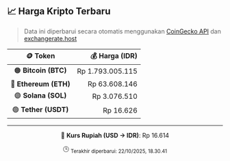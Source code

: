 

<!-- HARGA_KRIPTO -->
## 📈 Harga Kripto Terbaru

> Data ini diperbarui secara otomatis menggunakan [CoinGecko API](https://www.coingecko.com/) dan [exchangerate.host](https://exchangerate.host/)

<div align="center">

| 🪙 Token | 💰 Harga (IDR) |
|:------:|---------------:|
| 🟠 **Bitcoin (BTC)**   | Rp 1.793.005.115 |
| 🔵 **Ethereum (ETH)**  | Rp 63.608.146 |
| 🟣 **Solana (SOL)**    | Rp 3.076.510 |
| 🟢 **Tether (USDT)**   | Rp 16.626 |

---

💱 **Kurs Rupiah (USD → IDR)**: Rp 16.614

🕒 <sub>Terakhir diperbarui: 22/10/2025, 18.30.41</sub>

</div>
<!-- /HARGA_KRIPTO -->